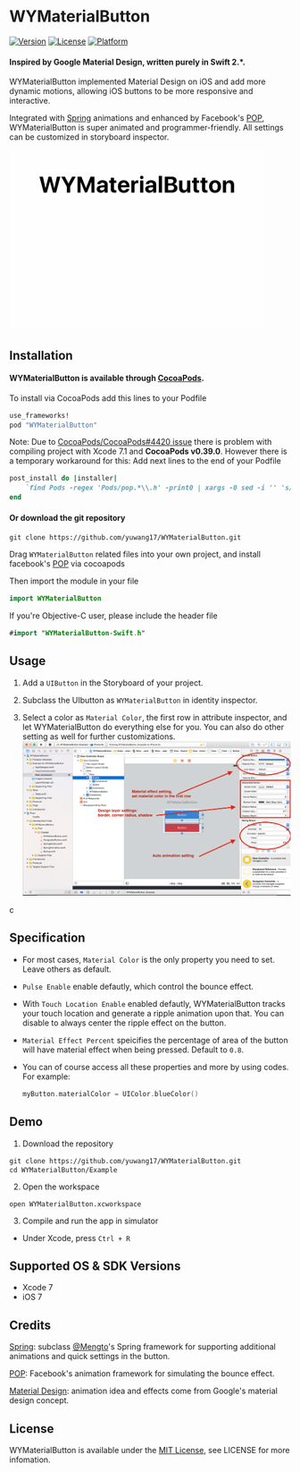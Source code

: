 # WYMaterialButton

[![Version](https://img.shields.io/cocoapods/v/WYMaterialButton.svg?style=flat)](http://cocoapods.org/pods/WYMaterialButton)
[![License](https://img.shields.io/cocoapods/l/WYMaterialButton.svg?style=flat)](http://cocoapods.org/pods/WYMaterialButton)
[![Platform](https://img.shields.io/cocoapods/p/WYMaterialButton.svg?style=flat)](http://cocoapods.org/pods/WYMaterialButton)

#### Inspired by Google Material Design, written purely in Swift 2.*. 

WYMaterialButton implemented Material Design on iOS and add more dynamic motions, allowing iOS buttons to be more responsive and interactive.

Integrated with [Spring](https://github.com/MengTo/Spring) animations and enhanced by Facebook's [POP](https://github.com/facebook/pop), WYMaterialButton is super animated and programmer-friendly. All settings can be customized in storyboard inspector.


<img src="./Screenshot/animation_pop.gif" width="458" height="323"/>

## Installation

#### WYMaterialButton is available through [CocoaPods](http://cocoapods.org).

To install via CocoaPods add this lines to your Podfile

```ruby
use_frameworks!
pod "WYMaterialButton"
```
Note: Due to [CocoaPods/CocoaPods#4420 issue](https://github.com/CocoaPods/CocoaPods/issues/4420) there is problem with compiling project with Xcode 7.1 and **CocoaPods v0.39.0**. However there is a temporary workaround for this:
Add next lines to the end of your Podfile
```ruby
post_install do |installer|
    `find Pods -regex 'Pods/pop.*\\.h' -print0 | xargs -0 sed -i '' 's/\\(<\\)pop\\/\\(.*\\)\\(>\\)/\\"\\2\\"/'`
end
```

#### Or download the git repository
```fish
git clone https://github.com/yuwang17/WYMaterialButton.git
```

Drag ``WYMaterialButton`` related files into your own project, and install facebook's [POP](https://github.com/facebook/pop) via cocoapods

Then import the module in your file
```swift
import WYMaterialButton
```

If you're Objective-C user, please include the header file
```swift
#import "WYMaterialButton-Swift.h"
```

## Usage
1) Add a ``UIButton`` in the Storyboard of your project.

2) Subclass the UIbutton as ``WYMaterialButton`` in identity inspector.

3) Select a color as ``Material Color``, the first row in attribute inspector, and let WYMaterialButton do everything else for you. You can also do other setting as well for further customizations.
![](./Screenshot/instruction.png)

c
## Specification
* For most cases, ``Material Color`` is the only property you need to set. Leave others as default.

* ``Pulse Enable`` enable defautly, which control the bounce effect.

* With ``Touch Location Enable`` enabled defautly, WYMaterialButton tracks your touch location and generate a ripple animation upon that. You can disable to always center the ripple effect on the button.

* ``Material Effect Percent`` speicifies the percentage of area of the button will have material effect when being pressed. Default to ``0.8``.

* You can of course access all these properties and more by using codes. For example:
  ```swift
  myButton.materialColor = UIColor.blueColor()
  ```


## Demo
1) Download the repository
```fish
git clone https://github.com/yuwang17/WYMaterialButton.git
cd WYMaterialButton/Example
```

2) Open the workspace
```fish
open WYMaterialButton.xcworkspace
```

3) Compile and run the app in simulator
* Under Xcode, press ``Ctrl + R``

## Supported OS & SDK Versions
* Xcode 7
* iOS 7

## Credits
[Spring](https://github.com/MengTo/Spring): subclass [@Mengto](https://twitter.com/MengTo)'s Spring framework for supporting additional animations and quick settings in the button.

[POP](https://github.com/facebook/pop): Facebook's animation framework for simulating the bounce effect.

[Material Design](https://www.google.com/design/spec/material-design/introduction.html): animation idea and effects come from Google's material design concept.

## License
WYMaterialButton is available under the [MIT License](LICENSE), see LICENSE for more infomation.
